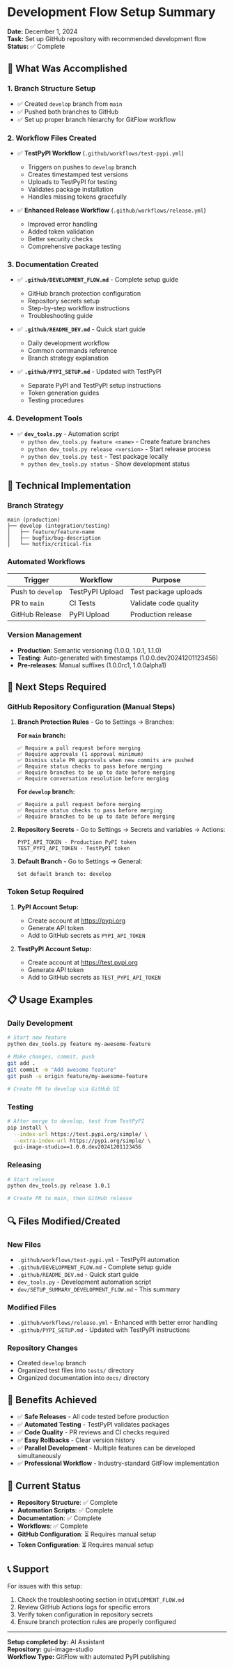 # Development Flow Setup Summary

**Date:** December 1, 2024  
**Task:** Set up GitHub repository with recommended development flow  
**Status:** ✅ Complete

## 🎯 What Was Accomplished

### 1. Branch Structure Setup

- ✅ Created `develop` branch from `main`
- ✅ Pushed both branches to GitHub
- ✅ Set up proper branch hierarchy for GitFlow workflow

### 2. Workflow Files Created

- ✅ **TestPyPI Workflow** (`.github/workflows/test-pypi.yml`)
  - Triggers on pushes to `develop` branch
  - Creates timestamped test versions
  - Uploads to TestPyPI for testing
  - Validates package installation
  - Handles missing tokens gracefully

- ✅ **Enhanced Release Workflow** (`.github/workflows/release.yml`)
  - Improved error handling
  - Added token validation
  - Better security checks
  - Comprehensive package testing

### 3. Documentation Created

- ✅ **`.github/DEVELOPMENT_FLOW.md`** - Complete setup guide
  - GitHub branch protection configuration
  - Repository secrets setup
  - Step-by-step workflow instructions
  - Troubleshooting guide

- ✅ **`.github/README_DEV.md`** - Quick start guide
  - Daily development workflow
  - Common commands reference
  - Branch strategy explanation

- ✅ **`.github/PYPI_SETUP.md`** - Updated with TestPyPI
  - Separate PyPI and TestPyPI setup instructions
  - Token generation guides
  - Testing procedures

### 4. Development Tools

- ✅ **`dev_tools.py`** - Automation script
  - `python dev_tools.py feature <name>` - Create feature branches
  - `python dev_tools.py release <version>` - Start release process
  - `python dev_tools.py test` - Test package locally
  - `python dev_tools.py status` - Show development status

## 🔧 Technical Implementation

### Branch Strategy

```text
main (production)
├── develop (integration/testing)
│   ├── feature/feature-name
│   ├── bugfix/bug-description
│   └── hotfix/critical-fix
```

### Automated Workflows

| Trigger | Workflow | Purpose |
|---------|----------|---------|
| Push to `develop` | TestPyPI Upload | Test package uploads |
| PR to `main` | CI Tests | Validate code quality |
| GitHub Release | PyPI Upload | Production release |

### Version Management

- **Production**: Semantic versioning (1.0.0, 1.0.1, 1.1.0)
- **Testing**: Auto-generated with timestamps (1.0.0.dev20241201123456)
- **Pre-releases**: Manual suffixes (1.0.0rc1, 1.0.0alpha1)

## 🚀 Next Steps Required

### GitHub Repository Configuration (Manual Steps)

1. **Branch Protection Rules** - Go to Settings → Branches:

   **For `main` branch:**

   ```text
   ✅ Require a pull request before merging
   ✅ Require approvals (1 approval minimum)
   ✅ Dismiss stale PR approvals when new commits are pushed
   ✅ Require status checks to pass before merging
   ✅ Require branches to be up to date before merging
   ✅ Require conversation resolution before merging
   ```

   **For `develop` branch:**

   ```text
   ✅ Require a pull request before merging
   ✅ Require status checks to pass before merging
   ✅ Require branches to be up to date before merging
   ```

2. **Repository Secrets** - Go to Settings → Secrets and variables → Actions:

   ```text
   PYPI_API_TOKEN - Production PyPI token
   TEST_PYPI_API_TOKEN - TestPyPI token
   ```

3. **Default Branch** - Go to Settings → General:

   ```text
   Set default branch to: develop
   ```

### Token Setup Required

1. **PyPI Account Setup:**
   - Create account at <https://pypi.org>
   - Generate API token
   - Add to GitHub secrets as `PYPI_API_TOKEN`

2. **TestPyPI Account Setup:**
   - Create account at <https://test.pypi.org>
   - Generate API token
   - Add to GitHub secrets as `TEST_PYPI_API_TOKEN`

## 📋 Usage Examples

### Daily Development

```bash
# Start new feature
python dev_tools.py feature my-awesome-feature

# Make changes, commit, push
git add .
git commit -m "Add awesome feature"
git push -u origin feature/my-awesome-feature

# Create PR to develop via GitHub UI
```

### Testing

```bash
# After merge to develop, test from TestPyPI
pip install \
  --index-url https://test.pypi.org/simple/ \
  --extra-index-url https://pypi.org/simple/ \
  gui-image-studio==1.0.0.dev20241201123456
```

### Releasing

```bash
# Start release
python dev_tools.py release 1.0.1

# Create PR to main, then GitHub release
```

## 🔍 Files Modified/Created

### New Files

- `.github/workflows/test-pypi.yml` - TestPyPI automation
- `.github/DEVELOPMENT_FLOW.md` - Complete setup guide
- `.github/README_DEV.md` - Quick start guide
- `dev_tools.py` - Development automation script
- `dev/SETUP_SUMMARY_DEVELOPMENT_FLOW.md` - This summary

### Modified Files

- `.github/workflows/release.yml` - Enhanced with better error handling
- `.github/PYPI_SETUP.md` - Updated with TestPyPI instructions

### Repository Changes

- Created `develop` branch
- Organized test files into `tests/` directory
- Organized documentation into `docs/` directory

## 🎉 Benefits Achieved

- ✅ **Safe Releases** - All code tested before production
- ✅ **Automated Testing** - TestPyPI validates packages
- ✅ **Code Quality** - PR reviews and CI checks required
- ✅ **Easy Rollbacks** - Clear version history
- ✅ **Parallel Development** - Multiple features can be developed simultaneously
- ✅ **Professional Workflow** - Industry-standard GitFlow implementation

## 🔧 Current Status

- **Repository Structure**: ✅ Complete
- **Automation Scripts**: ✅ Complete
- **Documentation**: ✅ Complete
- **Workflows**: ✅ Complete
- **GitHub Configuration**: ⏳ Requires manual setup
- **Token Configuration**: ⏳ Requires manual setup

## 📞 Support

For issues with this setup:

1. Check the troubleshooting section in `DEVELOPMENT_FLOW.md`
2. Review GitHub Actions logs for specific errors
3. Verify token configuration in repository secrets
4. Ensure branch protection rules are properly configured

---

**Setup completed by:** AI Assistant  
**Repository:** gui-image-studio  
**Workflow Type:** GitFlow with automated PyPI publishing
